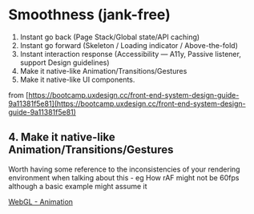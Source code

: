 # Smoothness (jank-free)

1. Instant go back (Page Stack/Global state/API caching)
2. Instant go forward (Skeleton / Loading indicator / Above-the-fold)
3. Instant interaction response (Accessibility — A11y, Passive listener, support Design guidelines)
4. Make it native-like Animation/Transitions/Gestures
5. Make it native-like UI components.

from [https://bootcamp.uxdesign.cc/front-end-system-design-guide-9a11381f5e81](https://bootcamp.uxdesign.cc/front-end-system-design-guide-9a11381f5e81)

## 4. Make it native-like Animation/Transitions/Gestures

Worth having some reference to the inconsistencies of your rendering environment when talking about this - eg How rAF might not be 60fps although a basic example might assume it

[WebGL - Animation](https://webglfundamentals.org/webgl/lessons/webgl-animation.html)